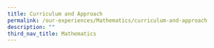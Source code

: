 ```yaml
---
title: Curriculum and Approach
permalink: /our-experiences/Mathematics/curriculum-and-approach
description: ""
third_nav_title: Mathematics
---
```

